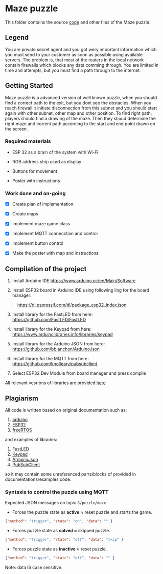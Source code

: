# Maze puzzle

This folder contains the source [code](https://github.com/ubilab-escape/ai-server/tree/master/Puzzle%201%20Maze/AdvancedMaze) and other files of the Maze puzzle. 

## Legend

You are private secret agent and you got wery important information which you must send to your customer as soon as possible using available servers. The problem is, that most of the routers in the local network contain firewalls which blocks any data comming through. You are limited in time and attempts, but you must find a path through to the internet.

## Getting Started

Maze puzzle is a advanced version of well known puzzle, when you should find a correct path to the exit, but you dont see the obstacles. When you reach firewall it initiate disconnection from this subnet and you should start again with other subnet, other map and other position.
To find right path, players should find a drawing of the maze. Then they shoud determine the right maze and corrent path according to the start and end point drawn on the screen.

### Required materials

* ESP 32 as a brain of the system with Wi-Fi
* RGB address strip used as display
* Buttons for movement

* Poster with instructions


### Work done and on-going

- [x] Create plan of implementation
- [x] Create maps
- [x] Implement maze game class
- [x] Implement MQTT connecction and control
- [x] Implement button control
- [x] Make the poster with map and instructions


## Compilation of the project

1. Install Arduino IDE
https://www.arduino.cc/en/Main/Software

2. Install ESP32 board in Arduino IDE using following ling for the board manager:
> https://dl.espressif.com/dl/package_esp32_index.json

3. Install library for the FastLED from here:
https://github.com/FastLED/FastLED

4. Install library for the Keypad from here:
https://www.arduinolibraries.info/libraries/keypad

5. Install library for the Arduino JSON from here:
https://github.com/bblanchon/ArduinoJson

6. Install library for the MQTT from here:
https://github.com/knolleary/pubsubclient

7. Select ESP32 Dev Module from board manager and press compile


All relevant vesrions of libraries are provided [here](https://github.com/ubilab-escape/ai-server/tree/master/Libraries)


## Plagiarism

All code is written based on original documentation such as:
1. [arduino](https://www.arduino.cc/en/main/docs)
2. [ESP32](https://docs.espressif.com/projects/esp-idf/en/latest/)
3. [freeRTOS](https://www.freertos.org/Documentation/RTOS_book.html)
 
and examples of libraries:

1. [FastLED](https://github.com/FastLED/FastLED)
2. [Keypad](https://www.arduinolibraries.info/libraries/keypad)
3. [ArduinoJson](https://github.com/bblanchon/ArduinoJson)
4. [PubSubClient](https://github.com/knolleary/pubsubclient)

so it may contain some unreferenced parts/blocks of provided in documentations/examples code.

### Syntaxis to control the puzzle using MQTT

Expected JSON messages on topic `8/puzzle/maze`

* Forces the puzzle state as **active** ≈ reset puzzle and starts the game.
```json
{"method": "trigger", "state": "on", "data": "" }
```
* Forces puzzle state as **solved** ≈ skipped puzzle. 
```json
{"method": "trigger", "state": "off", "data": "skip" }
```
* Forces puzzle state as **inactive** ≈ reset puzzle.
```json
{"method": "trigger", "state": "off", "data": "" }
```

Note: data IS case sensitive.
